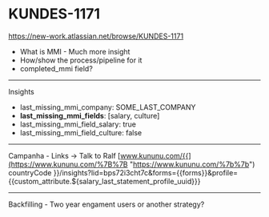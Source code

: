 # KUNDES-1171

https://new-work.atlassian.net/browse/KUNDES-1171

- What is MMI - Much more insight
- How/show the process/pipeline for it
- completed_mmi field?

---
Insights 
- last_missing_mmi_company: SOME_LAST_COMPANY
- **last_missing_mmi_fields**: [salary, culture]
- last_missing_mmi_field_salary: true
- last_missing_mmi_field_culture: false

---
Campanha - Links -> Talk to Ralf
[www.kununu.com/{{](https://www.kununu.com/%7B%7B "https://www.kununu.com/%7b%7b") countryCode }}/insights?lid=bps72i3cht7c&forms={{forms}}&profile={{custom_attribute.${salary_last_statement_profile_uuid}}}

---
Backfilling - Two year engament users or another strategy?
